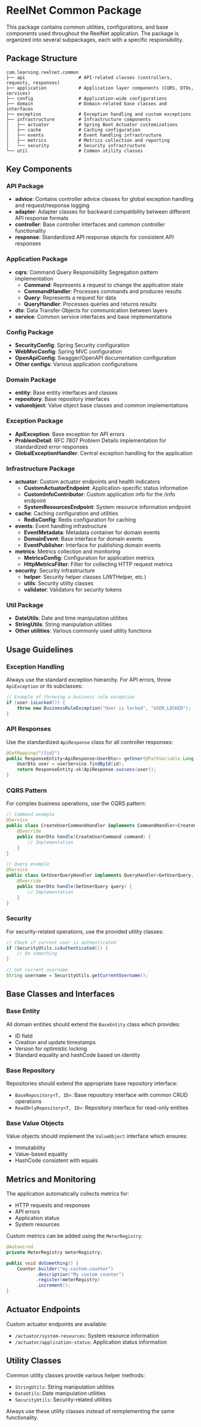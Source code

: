 # ReelNet Common Package

This package contains common utilities, configurations, and base components used throughout the ReelNet application. The package is organized into several subpackages, each with a specific responsibility.

## Package Structure

```
com.learning.reelnet.common
├── api                    # API-related classes (controllers, requests, responses)
├── application            # Application layer components (CQRS, DTOs, services)
├── config                 # Application-wide configurations
├── domain                 # Domain-related base classes and interfaces
├── exception              # Exception handling and custom exceptions
├── infrastructure         # Infrastructure components
│   ├── actuator           # Spring Boot Actuator customizations
│   ├── cache              # Caching configuration
│   ├── events             # Event handling infrastructure
│   ├── metrics            # Metrics collection and reporting
│   └── security           # Security infrastructure
└── util                   # Common utility classes
```

## Key Components

### API Package

- **advice**: Contains controller advice classes for global exception handling and request/response logging
- **adapter**: Adapter classes for backward compatibility between different API response formats
- **controller**: Base controller interfaces and common controller functionality
- **response**: Standardized API response objects for consistent API responses

### Application Package

- **cqrs**: Command Query Responsibility Segregation pattern implementation
  - **Command**: Represents a request to change the application state
  - **CommandHandler**: Processes commands and produces results
  - **Query**: Represents a request for data
  - **QueryHandler**: Processes queries and returns results
- **dto**: Data Transfer Objects for communication between layers
- **service**: Common service interfaces and base implementations

### Config Package

- **SecurityConfig**: Spring Security configuration
- **WebMvcConfig**: Spring MVC configuration
- **OpenApiConfig**: Swagger/OpenAPI documentation configuration
- **Other configs**: Various application configurations

### Domain Package

- **entity**: Base entity interfaces and classes
- **repository**: Base repository interfaces
- **valueobject**: Value object base classes and common implementations

### Exception Package

- **ApiException**: Base exception for API errors
- **ProblemDetail**: RFC 7807 Problem Details implementation for standardized error responses
- **GlobalExceptionHandler**: Central exception handling for the application

### Infrastructure Package

- **actuator**: Custom actuator endpoints and health indicators
  - **CustomActuatorEndpoint**: Application-specific status information
  - **CustomInfoContributor**: Custom application info for the /info endpoint
  - **SystemResourcesEndpoint**: System resource information endpoint
- **cache**: Caching configuration and utilities
  - **RedisConfig**: Redis configuration for caching
- **events**: Event handling infrastructure
  - **EventMetadata**: Metadata container for domain events
  - **DomainEvent**: Base interface for domain events
  - **EventPublisher**: Interface for publishing domain events
- **metrics**: Metrics collection and monitoring
  - **MetricsConfig**: Configuration for application metrics
  - **HttpMetricsFilter**: Filter for collecting HTTP request metrics
- **security**: Security infrastructure
  - **helper**: Security helper classes (JWTHelper, etc.)
  - **utils**: Security utility classes
  - **validator**: Validators for security tokens

### Util Package

- **DateUtils**: Date and time manipulation utilities
- **StringUtils**: String manipulation utilities
- **Other utilities**: Various commonly used utility functions

## Usage Guidelines

### Exception Handling

Always use the standard exception hierarchy. For API errors, throw `ApiException` or its subclasses:

```java
// Example of throwing a business rule exception
if (user.isLocked()) {
    throw new BusinessRuleException("User is locked", "USER_LOCKED");
}
```

### API Responses

Use the standardized `ApiResponse` class for all controller responses:

```java
@GetMapping("/{id}")
public ResponseEntity<ApiResponse<UserDto>> getUser(@PathVariable Long id) {
    UserDto user = userService.findById(id);
    return ResponseEntity.ok(ApiResponse.success(user));
}
```

### CQRS Pattern

For complex business operations, use the CQRS pattern:

```java
// Command example
@Service
public class CreateUserCommandHandler implements CommandHandler<CreateUserCommand, UserDto> {
    @Override
    public UserDto handle(CreateUserCommand command) {
        // Implementation
    }
}

// Query example
@Service
public class GetUserQueryHandler implements QueryHandler<GetUserQuery, UserDto> {
    @Override
    public UserDto handle(GetUserQuery query) {
        // Implementation
    }
}
```

### Security

For security-related operations, use the provided utility classes:

```java
// Check if current user is authenticated
if (SecurityUtils.isAuthenticated()) {
    // Do something
}

// Get current username
String username = SecurityUtils.getCurrentUsername();
```

## Base Classes and Interfaces

### Base Entity

All domain entities should extend the `BaseEntity` class which provides:
- ID field
- Creation and update timestamps
- Version for optimistic locking
- Standard equality and hashCode based on identity

### Base Repository

Repositories should extend the appropriate base repository interface:
- `BaseRepository<T, ID>`: Base repository interface with common CRUD operations
- `ReadOnlyRepository<T, ID>`: Repository interface for read-only entities

### Base Value Objects

Value objects should implement the `ValueObject` interface which ensures:
- Immutability
- Value-based equality
- HashCode consistent with equals

## Metrics and Monitoring

The application automatically collects metrics for:
- HTTP requests and responses
- API errors
- Application status
- System resources

Custom metrics can be added using the `MeterRegistry`:

```java
@Autowired
private MeterRegistry meterRegistry;

public void doSomething() {
    Counter.builder("my.custom.counter")
           .description("My custom counter")
           .register(meterRegistry)
           .increment();
}
```

## Actuator Endpoints

Custom actuator endpoints are available:
- `/actuator/system-resources`: System resource information
- `/actuator/application-status`: Application status information

## Utility Classes

Common utility classes provide various helper methods:
- `StringUtils`: String manipulation utilities
- `DateUtils`: Date manipulation utilities
- `SecurityUtils`: Security-related utilities

Always use these utility classes instead of reimplementing the same functionality.
